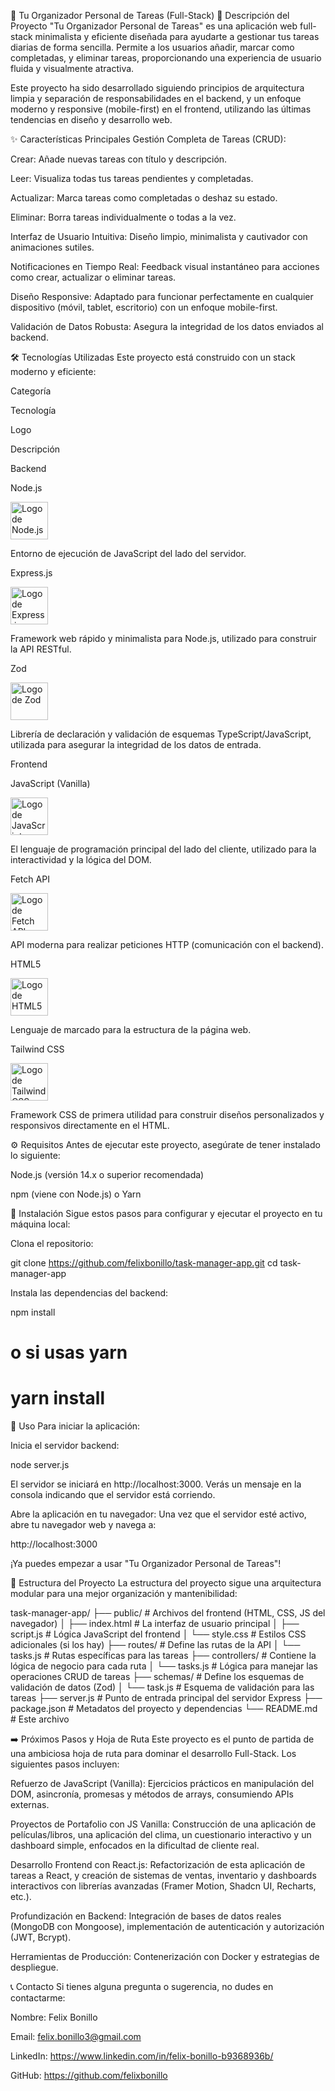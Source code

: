 📝 Tu Organizador Personal de Tareas (Full-Stack)
🚀 Descripción del Proyecto
"Tu Organizador Personal de Tareas" es una aplicación web full-stack minimalista y eficiente diseñada para ayudarte a gestionar tus tareas diarias de forma sencilla. Permite a los usuarios añadir, marcar como completadas, y eliminar tareas, proporcionando una experiencia de usuario fluida y visualmente atractiva.

Este proyecto ha sido desarrollado siguiendo principios de arquitectura limpia y separación de responsabilidades en el backend, y un enfoque moderno y responsive (mobile-first) en el frontend, utilizando las últimas tendencias en diseño y desarrollo web.

✨ Características Principales
Gestión Completa de Tareas (CRUD):

Crear: Añade nuevas tareas con título y descripción.

Leer: Visualiza todas tus tareas pendientes y completadas.

Actualizar: Marca tareas como completadas o deshaz su estado.

Eliminar: Borra tareas individualmente o todas a la vez.

Interfaz de Usuario Intuitiva: Diseño limpio, minimalista y cautivador con animaciones sutiles.

Notificaciones en Tiempo Real: Feedback visual instantáneo para acciones como crear, actualizar o eliminar tareas.

Diseño Responsive: Adaptado para funcionar perfectamente en cualquier dispositivo (móvil, tablet, escritorio) con un enfoque mobile-first.

Validación de Datos Robusta: Asegura la integridad de los datos enviados al backend.

🛠️ Tecnologías Utilizadas
Este proyecto está construido con un stack moderno y eficiente:

Categoría

Tecnología

Logo

Descripción

Backend

Node.js

<img src="https://placehold.co/60x60/000000/FFFFFF?text=Node.js" alt="Logo de Node.js" width="60" height="60">

Entorno de ejecución de JavaScript del lado del servidor.



Express.js

<img src="https://placehold.co/60x60/000000/FFFFFF?text=Express" alt="Logo de Express.js" width="60" height="60">

Framework web rápido y minimalista para Node.js, utilizado para construir la API RESTful.



Zod

<img src="https://placehold.co/60x60/000000/FFFFFF?text=Zod" alt="Logo de Zod" width="60" height="60">

Librería de declaración y validación de esquemas TypeScript/JavaScript, utilizada para asegurar la integridad de los datos de entrada.

Frontend

JavaScript (Vanilla)

<img src="https://placehold.co/60x60/000000/FFFFFF?text=JS" alt="Logo de JavaScript" width="60" height="60">

El lenguaje de programación principal del lado del cliente, utilizado para la interactividad y la lógica del DOM.



Fetch API

<img src="https://placehold.co/60x60/000000/FFFFFF?text=Fetch" alt="Logo de Fetch API" width="60" height="60">

API moderna para realizar peticiones HTTP (comunicación con el backend).



HTML5

<img src="https://placehold.co/60x60/000000/FFFFFF?text=HTML5" alt="Logo de HTML5" width="60" height="60">

Lenguaje de marcado para la estructura de la página web.



Tailwind CSS

<img src="https://placehold.co/60x60/000000/FFFFFF?text=Tailwind" alt="Logo de Tailwind CSS" width="60" height="60">

Framework CSS de primera utilidad para construir diseños personalizados y responsivos directamente en el HTML.

⚙️ Requisitos
Antes de ejecutar este proyecto, asegúrate de tener instalado lo siguiente:

Node.js (versión 14.x o superior recomendada)

npm (viene con Node.js) o Yarn

🚀 Instalación
Sigue estos pasos para configurar y ejecutar el proyecto en tu máquina local:

Clona el repositorio:

git clone https://github.com/felixbonillo/task-manager-app.git
cd task-manager-app

Instala las dependencias del backend:

npm install
# o si usas yarn
# yarn install

🏃 Uso
Para iniciar la aplicación:

Inicia el servidor backend:

node server.js

El servidor se iniciará en http://localhost:3000. Verás un mensaje en la consola indicando que el servidor está corriendo.

Abre la aplicación en tu navegador:
Una vez que el servidor esté activo, abre tu navegador web y navega a:

http://localhost:3000

¡Ya puedes empezar a usar "Tu Organizador Personal de Tareas"!

📁 Estructura del Proyecto
La estructura del proyecto sigue una arquitectura modular para una mejor organización y mantenibilidad:

task-manager-app/
├── public/                 # Archivos del frontend (HTML, CSS, JS del navegador)
│   ├── index.html          # La interfaz de usuario principal
│   ├── script.js           # Lógica JavaScript del frontend
│   └── style.css           # Estilos CSS adicionales (si los hay)
├── routes/                 # Define las rutas de la API
│   └── tasks.js            # Rutas específicas para las tareas
├── controllers/            # Contiene la lógica de negocio para cada ruta
│   └── tasks.js            # Lógica para manejar las operaciones CRUD de tareas
├── schemas/                # Define los esquemas de validación de datos (Zod)
│   └── task.js             # Esquema de validación para las tareas
├── server.js               # Punto de entrada principal del servidor Express
├── package.json            # Metadatos del proyecto y dependencias
└── README.md               # Este archivo

➡️ Próximos Pasos y Hoja de Ruta
Este proyecto es el punto de partida de una ambiciosa hoja de ruta para dominar el desarrollo Full-Stack. Los siguientes pasos incluyen:

Refuerzo de JavaScript (Vanilla): Ejercicios prácticos en manipulación del DOM, asincronía, promesas y métodos de arrays, consumiendo APIs externas.

Proyectos de Portafolio con JS Vanilla: Construcción de una aplicación de películas/libros, una aplicación del clima, un cuestionario interactivo y un dashboard simple, enfocados en la dificultad de cliente real.

Desarrollo Frontend con React.js: Refactorización de esta aplicación de tareas a React, y creación de sistemas de ventas, inventario y dashboards interactivos con librerías avanzadas (Framer Motion, Shadcn UI, Recharts, etc.).

Profundización en Backend: Integración de bases de datos reales (MongoDB con Mongoose), implementación de autenticación y autorización (JWT, Bcrypt).

Herramientas de Producción: Contenerización con Docker y estrategias de despliegue.

📞 Contacto
Si tienes alguna pregunta o sugerencia, no dudes en contactarme:

Nombre: Felix Bonillo

Email: felix.bonillo3@gmail.com

LinkedIn: https://www.linkedin.com/in/felix-bonillo-b9368936b/

GitHub: https://github.com/felixbonillo